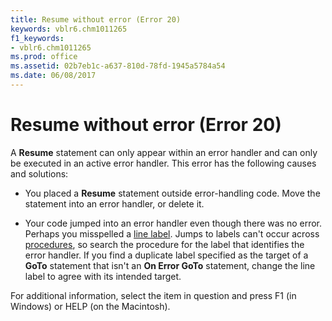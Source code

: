 ```yaml
---
title: Resume without error (Error 20)
keywords: vblr6.chm1011265
f1_keywords:
- vblr6.chm1011265
ms.prod: office
ms.assetid: 02b7eb1c-a637-810d-78fd-1945a5784a54
ms.date: 06/08/2017
---
```



# Resume without error (Error 20)

A **Resume** statement can only appear within an error handler and can only be executed in an active error handler. This error has the following causes and solutions:



- You placed a **Resume** statement outside error-handling code. Move the statement into an error handler, or delete it.
    
- Your code jumped into an error handler even though there was no error. Perhaps you misspelled a [line label](vbe-glossary.md). Jumps to labels can't occur across [procedures](vbe-glossary.md), so search the procedure for the label that identifies the error handler. If you find a duplicate label specified as the target of a **GoTo** statement that isn't an **On Error GoTo** statement, change the line label to agree with its intended target.
    

For additional information, select the item in question and press F1 (in Windows) or HELP (on the Macintosh).

